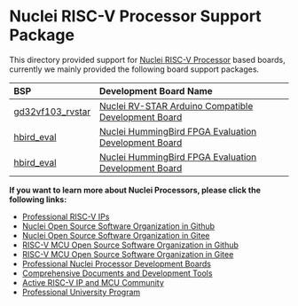 # Nuclei RISC-V Processor Support Package

This directory provided support for [Nuclei RISC-V Processor](https://nucleisys.com/) based boards,
currently we mainly provided the following board support packages.

| **BSP**                              | **Development Board Name**                                                                                 |
| :----------------------------------- | :--------------------------------------------------------------------------------------------------------- |
| [gd32vf103_rvstar](gd32vf103_rvstar) | [Nuclei RV-STAR Arduino Compatible Development Board](https://www.rvmcu.com/quickstart-doc-u-rvstar.html)  |
| [hbird_eval](hbird_eval)             | [Nuclei HummingBird FPGA Evaluation Development Board](https://nucleisys.com/developboard.php#ddr200t)     |
| [hbird_eval](hbird_eval)             | [Nuclei HummingBird FPGA Evaluation Development Board](https://nucleisys.com/developboard.php)                              |

**If you want to learn more about Nuclei Processors, please click the following links:**

* [Professional RISC-V IPs](https://nucleisys.com/product.php)
* [Nuclei Open Source Software Organization in Github](https://github.com/Nuclei-Software/)
* [Nuclei Open Source Software Organization in Gitee](https://gitee.com/Nuclei-Software/)
* [RISC-V MCU Open Source Software Organization in Github](https://github.com/riscv-mcu/)
* [RISC-V MCU Open Source Software Organization in Gitee](https://gitee.com/riscv-mcu/)
* [Professional Nuclei Processor Development Boards](https://nucleisys.com/developboard.php)
* [Comprehensive Documents and Development Tools](https://nucleisys.com/download.php#tools)
* [Active RISC-V IP and MCU Community](https://www.rvmcu.com/)
* [Professional University Program](https://nucleisys.com/campus.php)
